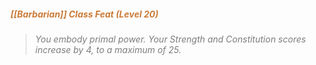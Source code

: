##### *<span style="color:rgb(203, 123, 55)">[[Barbarian]] Class Feat (Level 20)</span>*

> *<span style="color:rgb(125, 125, 125)">You embody primal power. Your Strength and Constitution scores increase by 4, to a maximum of 25.</span>*